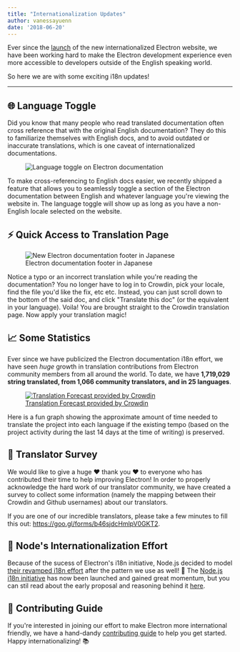 ```yaml
---
title: "Internationalization Updates"
author: vanessayuenn
date: '2018-06-20'
---
```


Ever since the [launch](https://electronjs.org/blog/new-website) of the new internationalized Electron website, we have been working hard to make the Electron development experience even more accessible to developers outside of the English speaking world.

So here we are with some exciting i18n updates!

---

## 🌐 Language Toggle

Did you know that many people who read translated documentation often cross reference that with the original English documentation? They do this to familiarize themselves with English docs, and to avoid outdated or inaccurate translations, which is one caveat of internationalized documentations.

<figure>
  <img class="screenshot" src="https://user-images.githubusercontent.com/6842965/35578586-cae629e2-05e4-11e8-9431-0278f8c2b39f.gif" alt="Language toggle on Electron documentation">
</figure>

To make cross-referencing to English docs easier, we recently shipped a feature that allows you to seamlessly toggle a section of the Electron documentation between English and whatever language you're viewing the website in. The language toggle will show up as long as you have a non-English locale selected on the website.

## ⚡️ Quick Access to Translation Page

<figure>
  <img class="screenshot" src="https://user-images.githubusercontent.com/6842965/36511386-c32e31fc-1766-11e8-8484-7466be6a5eb0.png" alt="New Electron documentation footer in Japanese">
  <figcaption>Electron documentation footer in Japanese</figcaption>
</figure>

Notice a typo or an incorrect translation while you're reading the documentation? You no longer have to log in to Crowdin, pick your locale, find the file you'd like the fix, etc etc. Instead, you can just scroll down to the bottom of the said doc, and click "Translate this doc" (or the equivalent in your language). Voila! You are brought straight to the Crowdin translation page. Now apply your translation magic!

## 📈 Some Statistics

Ever since we have publicized the Electron documentation i18n effort, we have seen _huge_ growth in translation contributions from Electron community members from all around the world. To date, we have **1,719,029 string translated, from 1,066 community translators, and in 25 languages**.

<figure>
  <a href="https://crowdin.com/project/electron/">
    <img class="screenshot" src="https://user-images.githubusercontent.com/6842965/41649826-ca26037c-747c-11e8-9594-5ce12d2978e2.png" alt="Translation Forecast provided by Crowdin">
    <figcaption>Translation Forecast provided by Crowdin</figcaption>
  </a>
</figure>

Here is a fun graph showing the approximate amount of time needed to translate the project into each language if the existing tempo (based on the project activity during the last 14 days at the time of writing) is preserved.

## 📃 Translator Survey

We would like to give a huge ❤️ thank you ❤️ to everyone who has contributed their time to help improving Electron! In order to properly acknowledge the hard work of our translator community, we have created a survey to collect some information (namely the mapping between their Crowdin and Github usernames) about our translators.

If you are one of our incredible translators, please take a few minutes to fill this out: https://goo.gl/forms/b46sjdcHmlpV0GKT2.

## 🙌 Node's Internationalization Effort

Because of the sucess of Electron's i18n initiative, Node.js decided to model [their revamped i18n effort](https://github.com/nodejs/i18n) after the pattern we use as well! 🎉 The [Node.js i18n initiative](https://github.com/nodejs/i18n) has now been launched and gained great momentum, but you can stil read about the early proposal and reasoning behind it [here](https://medium.com/the-node-js-collection/internationalizing-node-js-fe7761798b0a).

## 🔦 Contributing Guide

If you're interested in joining our effort to make Electron more international friendly, we have a hand-dandy [contributing guide](https://github.com/electron/i18n/blob/master/contributing.md) to help you get started. Happy internationalizing! 📚
